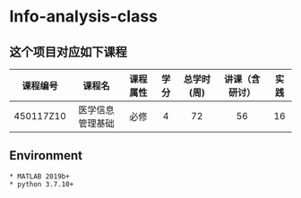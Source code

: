 # Info-analysis-class
## 这个项目对应如下课程
|课程编号|课程名|课程属性|学分|总学时(周)|讲课（含研讨）|实践|
| :----: |:----: |:----: |:----: |:----: |:----: |:----: |
|450117Z10| 	医学信息管理基础  	|必修| 	4 |	72 |	56 |	16 |
## Environment
    * MATLAB 2019b+
    * python 3.7.10+
